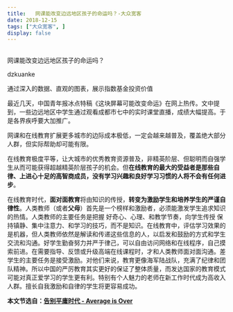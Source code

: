 ```yaml
---
title:   网课能改变边远地区孩子的命运吗？-大众宽客
date: 2018-12-15
tags: ["大众宽客", ]
display: false
---
```



## 



网课能改变边远地区孩子的命运吗？




dzkuanke




通过深入的数据、直观的图表，展示指数基金投资价值




最近几天，中国青年报冰点特稿《这块屏幕可能改变命运》在网上热传。文中提到，一些边远地区中学生通过观看成都市七中的实时课堂直播，成绩大幅提高。于是各界疾呼要大加推广。



网课和在线教育扩展更多城市的边际成本极低，一定会越来越普及，覆盖绝大部分人群，但实际帮助却可能有限。



在线教育极度平等，让大城市的优秀教育资源普及，非精英阶层、但聪明而自强学生从而可能获得超越精英阶层孩子的机会。但**在线教育的最大的受益者是那些自律、上进心十足的高智商成员，没有学习兴趣和良好学习习惯的人将不会有任何进步**。

在线教育时代，**面对面教育**将由知识的传授，**转变为激励学生和培养学生的严谨自律性**。人类教师（或者**父母**）首先是一个榜样和激励者，必须能激发学生追求知识的热情。人类教师的主要任务是把握 好奇心、心理、和教学节奏，向学生传授 保持镇静、集中注意力、和学习的技巧，而不是知识。在线教育中，评估学习效果的是机器，但人类教师依然是解读和传递这些信息的人，以启发和鼓励的方式和学生交流和沟通。好学生勤奋努力并严于律己，可以自由访问网络和在线程序，自己摸索前进。在需要指导、反馈或升级高端在线课程时，才和人类教师面对面沟通。差学生的主要任务是接受激励。对他们来说，教育更像海军陆战队，充满了纪律和团队精神。所以中国的严厉教育其实更好的保证了整体质量，而发达国家的教育模式可能对真正爱学习的学生更有利。特别有个人魅力的老师在新工作时代成为高收入人群。擅长自我激励和自律的学生将更容易成功。





**本文节选自：**[**告别平庸时代 - Average is Over**](http://mp.weixin.qq.com/s?__biz=MzAwMTc1MDcwNw==&amp;mid=2648271966&amp;idx=1&amp;sn=86dff0506c7c0dfdca1f7b8756595906&amp;chksm=82f92f82b58ea694f03e4c9eb05438b791b8b7212ad6e9ad97aa6459b7ac4c53f1ee048fe934&amp;scene=21#wechat_redirect)